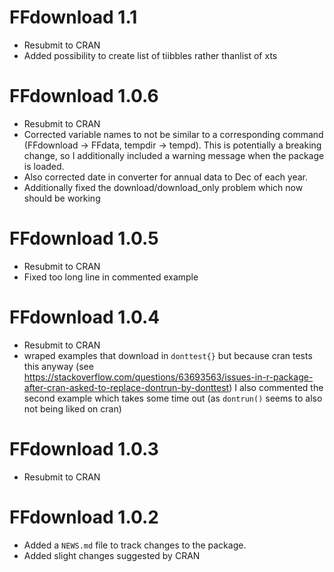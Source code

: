 # FFdownload 1.1

* Resubmit to CRAN
* Added possibility to create list of tiibbles rather thanlist of xts

# FFdownload 1.0.6

* Resubmit to CRAN
* Corrected variable names to not be similar to a corresponding command (FFdownload -> FFdata, tempdir -> tempd). This is potentially a breaking change, so I additionally included a warning message when the package is loaded.
* Also corrected date in converter for annual data to Dec of each year.
* Additionally fixed the download/download_only problem which now should be working

# FFdownload 1.0.5

* Resubmit to CRAN
* Fixed too long line in commented example

# FFdownload 1.0.4

* Resubmit to CRAN
* wraped examples that download in `donttest{}` but because cran tests this anyway (see https://stackoverflow.com/questions/63693563/issues-in-r-package-after-cran-asked-to-replace-dontrun-by-donttest) I also commented the second example which takes some time out (as `dontrun()` seems to also not being liked on cran)

# FFdownload 1.0.3

* Resubmit to CRAN

# FFdownload 1.0.2

* Added a `NEWS.md` file to track changes to the package.
* Added slight changes suggested by CRAN
